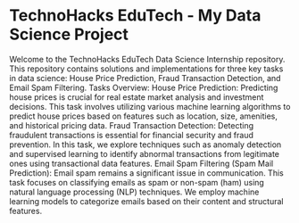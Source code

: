 # TechnoHacks EduTech - My Data Science Project
 Welcome to the TechnoHacks EduTech Data Science Internship repository. This repository contains solutions and implementations for three key tasks in data science: House Price Prediction, Fraud Transaction Detection, and Email Spam Filtering.  Tasks Overview: House Price Prediction: Predicting house prices is crucial for real estate market analysis and investment decisions. This task involves utilizing various machine learning algorithms to predict house prices based on features such as location, size, amenities, and historical pricing data.  Fraud Transaction Detection: Detecting fraudulent transactions is essential for financial security and fraud prevention. In this task, we explore techniques such as anomaly detection and supervised learning to identify abnormal transactions from legitimate ones using transactional data features.  Email Spam Filtering (Spam Mail Prediction): Email spam remains a significant issue in communication. This task focuses on classifying emails as spam or non-spam (ham) using natural language processing (NLP) techniques. We employ machine learning models to categorize emails based on their content and structural features.
